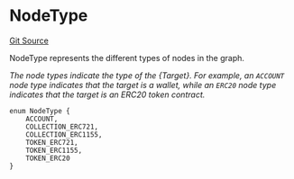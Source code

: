 # NodeType
[Git Source](https://github.com/titlesnyc/wallflower-contract-v2/blob/190d4e66726023743d2d6974c49be143469e59b9/src/shared/Common.sol)

NodeType represents the different types of nodes in the graph.

*The node types indicate the type of the {Target}. For example, an `ACCOUNT` node type indicates that the target is a wallet, while an `ERC20` node type indicates that the target is an ERC20 token contract.*


```solidity
enum NodeType {
    ACCOUNT,
    COLLECTION_ERC721,
    COLLECTION_ERC1155,
    TOKEN_ERC721,
    TOKEN_ERC1155,
    TOKEN_ERC20
}
```

